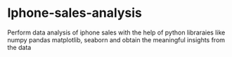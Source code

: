 # Iphone-sales-analysis
Perform data analysis of iphone sales with the help of python libraraies like numpy pandas matplotlib, seaborn and obtain the meaningful insights from the data
